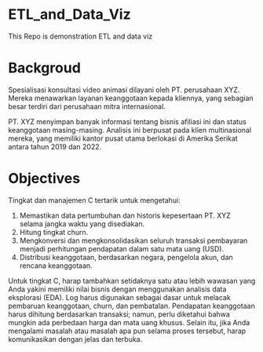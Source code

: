 # ETL_and_Data_Viz
This Repo is demonstration ETL and data viz

# Backgroud

Spesialisasi konsultasi video animasi dilayani oleh PT. perusahaan XYZ. Mereka menawarkan layanan keanggotaan kepada kliennya, yang sebagian besar terdiri dari perusahaan mitra internasional.

PT. XYZ menyimpan banyak informasi tentang bisnis afiliasi ini dan status keanggotaan masing-masing. Analisis ini berpusat pada klien multinasional mereka, yang memiliki kantor pusat utama berlokasi di Amerika Serikat antara tahun 2019 dan 2022.


#  Objectives

Tingkat dan manajemen C tertarik untuk mengetahui:

1. Memastikan data pertumbuhan dan historis kepesertaan PT. XYZ selama jangka waktu yang disediakan. 
2. Hitung tingkat churn.
3. Mengkonversi dan mengkonsolidasikan seluruh transaksi pembayaran menjadi perhitungan pendapatan dalam satu mata uang (USD). 
4. Distribusi keanggotaan, berdasarkan negara, pengelola akun, dan rencana keanggotaan.

Untuk tingkat C, harap tambahkan setidaknya satu atau lebih wawasan yang Anda yakini memiliki nilai bisnis dengan menggunakan analisis data eksplorasi (EDA). Log harus digunakan sebagai dasar untuk melacak pembaruan keanggotaan, churn, dan pembatalan. Pendapatan keanggotaan harus dihitung berdasarkan transaksi; namun, perlu diketahui bahwa mungkin ada perbedaan harga dan mata uang khusus. Selain itu, jika Anda mengalami masalah atau masalah apa pun selama proses tersebut, harap komunikasikan dengan jelas dan terbuka.